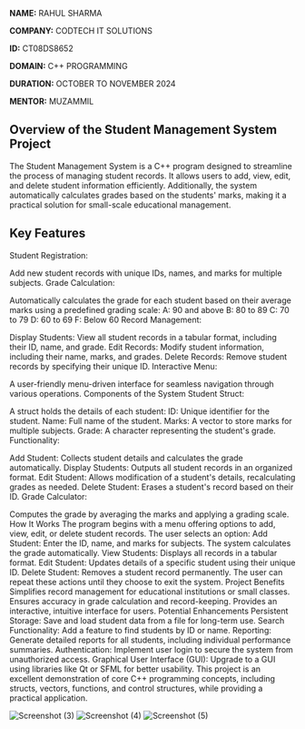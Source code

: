 **NAME:** RAHUL SHARMA

**COMPANY:** CODTECH IT SOLUTIONS

**ID:** CT08DS8652

**DOMAIN:** C++ PROGRAMMING

**DURATION:** OCTOBER TO NOVEMBER 2024

**MENTOR:** MUZAMMIL

## Overview of the Student Management System Project
The Student Management System is a C++ program designed to streamline the process of managing student records. It allows users to add, view, edit, and delete student information efficiently. Additionally, the system automatically calculates grades based on the students' marks, making it a practical solution for small-scale educational management.

## Key Features
Student Registration:

Add new student records with unique IDs, names, and marks for multiple subjects.
Grade Calculation:

Automatically calculates the grade for each student based on their average marks using a predefined grading scale:
A: 90 and above
B: 80 to 89
C: 70 to 79
D: 60 to 69
F: Below 60
Record Management:

Display Students: View all student records in a tabular format, including their ID, name, and grade.
Edit Records: Modify student information, including their name, marks, and grades.
Delete Records: Remove student records by specifying their unique ID.
Interactive Menu:

A user-friendly menu-driven interface for seamless navigation through various operations.
Components of the System
Student Struct:

A struct holds the details of each student:
ID: Unique identifier for the student.
Name: Full name of the student.
Marks: A vector to store marks for multiple subjects.
Grade: A character representing the student's grade.
Functionality:

Add Student: Collects student details and calculates the grade automatically.
Display Students: Outputs all student records in an organized format.
Edit Student: Allows modification of a student's details, recalculating grades as needed.
Delete Student: Erases a student's record based on their ID.
Grade Calculator:

Computes the grade by averaging the marks and applying a grading scale.
How It Works
The program begins with a menu offering options to add, view, edit, or delete student records.
The user selects an option:
Add Student: Enter the ID, name, and marks for subjects. The system calculates the grade automatically.
View Students: Displays all records in a tabular format.
Edit Student: Updates details of a specific student using their unique ID.
Delete Student: Removes a student record permanently.
The user can repeat these actions until they choose to exit the system.
Project Benefits
Simplifies record management for educational institutions or small classes.
Ensures accuracy in grade calculation and record-keeping.
Provides an interactive, intuitive interface for users.
Potential Enhancements
Persistent Storage: Save and load student data from a file for long-term use.
Search Functionality: Add a feature to find students by ID or name.
Reporting: Generate detailed reports for all students, including individual performance summaries.
Authentication: Implement user login to secure the system from unauthorized access.
Graphical User Interface (GUI): Upgrade to a GUI using libraries like Qt or SFML for better usability.
This project is an excellent demonstration of core C++ programming concepts, including structs, vectors, functions, and control structures, while providing a practical application.

![Screenshot (3)](https://github.com/user-attachments/assets/cc1cb489-50cc-4c53-a27b-8e5fba970644)
![Screenshot (4)](https://github.com/user-attachments/assets/21f4c551-0b5e-4ed5-b3ee-1e8ae34c318e)
![Screenshot (5)](https://github.com/user-attachments/assets/88ee0885-96c0-4760-acb9-00d3ff664438)








